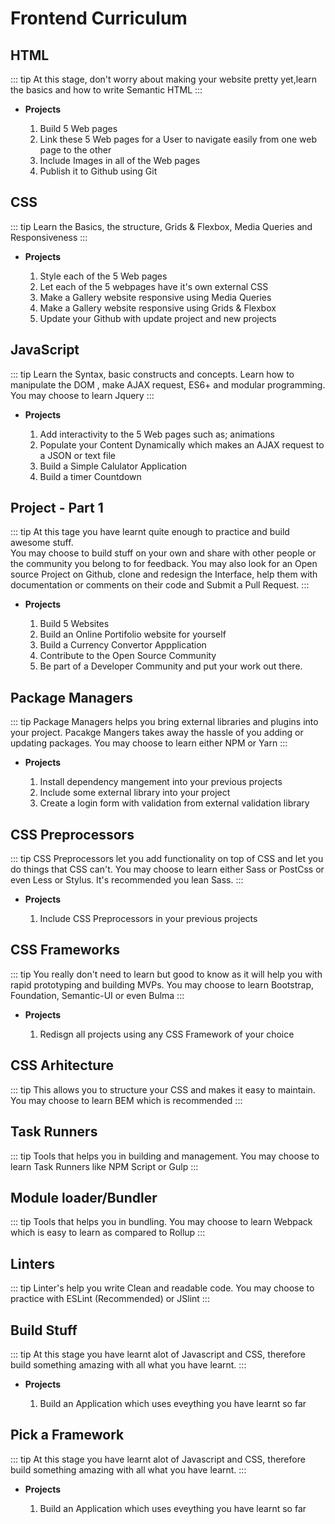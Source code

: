 # Frontend Curriculum


## HTML
::: tip
At this stage, don't worry about making your website pretty yet,learn the basics and how to write Semantic HTML
:::

* **Projects** <Badge text="Todo" type="tip"/>
    1. Build 5 Web pages
    2. Link these 5 Web pages for a User to navigate easily from one web page to the other
    3. Include Images in all of the Web pages
    4. Publish it to Github using Git


## CSS
::: tip
Learn the Basics, the structure, Grids & Flexbox, Media Queries and Responsiveness
:::

* **Projects** <Badge text="Todo" type="tip"/>
    1. Style each of the 5 Web pages
    2. Let each of the 5 webpages have it's own external CSS
    3. Make a Gallery website responsive using Media Queries
    4. Make a Gallery website responsive using Grids & Flexbox
    5. Update your Github with update project and new projects


## JavaScript
::: tip
Learn the Syntax, basic constructs and concepts.
Learn how to manipulate the DOM , make AJAX request, ES6+ and modular programming.
You may choose to learn Jquery 
:::


* **Projects** <Badge text="Todo" type="tip"/>
    1. Add interactivity to the 5 Web pages such as; animations 
    2. Populate your Content Dynamically which makes an AJAX request to a JSON or text file
    3. Build a Simple Calulator Application 
    4. Build a timer Countdown


## Project - Part 1
::: tip
At this tage you have learnt quite enough to practice and build awesome stuff.  
You may choose to build stuff on your own and share with other people or the community you belong to for feedback. 
You may also look for an Open source Project on Github, clone and redesign the Interface, help them with documentation or comments on their code and Submit a Pull Request. 
:::

* **Projects** <Badge text="Todo" type="tip"/> 
    1. Build 5 Websites
    2. Build an Online Portifolio website for yourself
    3. Build a Currency Convertor Appplication
    4. Contribute to the Open Source Community
    5. Be part of a Developer Community and put your work out there.


## Package Managers
::: tip
Package Managers helps you bring external libraries and plugins into your project. Pacakge Mangers takes 
away the hassle of you adding or updating packages. You may choose to learn either NPM or Yarn
:::

* **Projects** <Badge text="Todo" type="tip"/> 
    1. Install dependency mangement into your previous projects
    2. Include some external library into your project
    3. Create a login form with validation from external validation library


## CSS Preprocessors
::: tip
CSS Preprocessors let you add functionality on top of CSS and let you do things that CSS can't.
You may choose to learn either Sass or PostCss or even Less or Stylus. It's recommended you lean Sass.
:::
* **Projects** <Badge text="Todo" type="tip"/> 
    1. Include CSS Preprocessors in your previous projects


## CSS Frameworks
::: tip
You really don't need to learn but good to know as it
will help you with rapid prototyping and building MVPs. You may choose to 
learn Bootstrap, Foundation, Semantic-UI or even Bulma
:::
* **Projects** <Badge text="Todo" type="tip"/> 
    1. Redisgn all projects using any CSS Framework of your choice


## CSS Arhitecture
::: tip
This allows you to structure your CSS and makes it easy to maintain. 
You may choose to learn BEM which is recommended
:::


## Task Runners
::: tip
Tools that helps you in building and management. 
You may choose to learn Task Runners like NPM Script or Gulp
:::

        
## Module loader/Bundler
::: tip
Tools that helps you in bundling. 
You may choose to learn Webpack which is easy to learn as compared to Rollup
:::


## Linters
::: tip
Linter's help you write Clean and readable code.
You may choose to practice with ESLint (Recommended) or JSlint
:::


## Build Stuff
::: tip
At this stage you have learnt alot of Javascript and CSS, therefore build something amazing with 
all what you have learnt.
:::

* **Projects** <Badge text="Todo" type="tip"/> 
    1. Build an Application which uses eveything you have learnt so far


## Pick a Framework
::: tip
At this stage you have learnt alot of Javascript and CSS, therefore build something amazing with 
all what you have learnt.
:::

* **Projects** <Badge text="Todo" type="tip"/> 
    1. Build an Application which uses eveything you have learnt so far